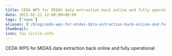 ```yaml
---
title: CEDA WPS for MIDAS data extraction back online and fully operational
date: 2012-02-22 12:00:00+00:00
tags: ['news']
aliases: ['/blog/ceda-wps-for-midas-data-extraction-back-online-and-fully-operational']
thumbnail: 
icon: fas circle-info
---
```

CEDA WPS for MIDAS data extraction back online and fully operational

